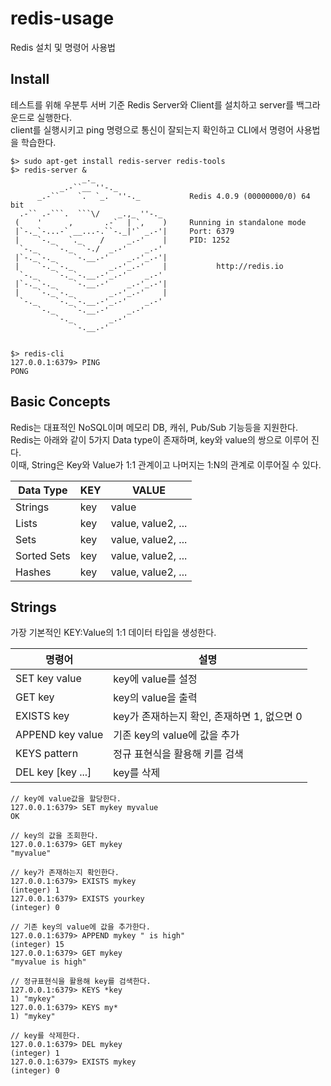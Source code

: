 # redis-usage
Redis 설치 및 명령어 사용법

## Install
테스트를 위해 우분투 서버 기준 Redis Server와 Client를 설치하고 server를 백그라운드로 실행한다.<br>
client를 실행시키고 ping 명령으로 통신이 잘되는지 확인하고 CLI에서 명령어 사용법을 학습한다.
```shell
$> sudo apt-get install redis-server redis-tools
$> redis-server &
                _._
           _.-``__ ''-._
      _.-``    `.  `_.  ''-._           Redis 4.0.9 (00000000/0) 64 bit
  .-`` .-```.  ```\/    _.,_ ''-._
 (    '      ,       .-`  | `,    )     Running in standalone mode
 |`-._`-...-` __...-.``-._|'` _.-'|     Port: 6379
 |    `-._   `._    /     _.-'    |     PID: 1252
  `-._    `-._  `-./  _.-'    _.-'
 |`-._`-._    `-.__.-'    _.-'_.-'|
 |    `-._`-._        _.-'_.-'    |           http://redis.io
  `-._    `-._`-.__.-'_.-'    _.-'
 |`-._`-._    `-.__.-'    _.-'_.-'|
 |    `-._`-._        _.-'_.-'    |
  `-._    `-._`-.__.-'_.-'    _.-'
      `-._    `-.__.-'    _.-'
          `-._        _.-'
              `-.__.-'


$> redis-cli
127.0.0.1:6379> PING
PONG

```

## Basic Concepts
Redis는 대표적인 NoSQL이며 메모리 DB, 캐쉬, Pub/Sub 기능등을 지원한다.<br>
Redis는 아래와 같이 5가지 Data type이 존재하며, key와 value의 쌍으로 이루어 진다.<br>
이때, String은 Key와 Value가 1:1 관계이고 나머지는 1:N의 관계로 이루어질 수 있다.<br>

|Data Type|KEY|VALUE|
|------|---|---|
|Strings|key|value|
|Lists|key|value, value2, ...|
|Sets|key|value, value2, ...|
|Sorted Sets|key|value, value2, ...|
|Hashes|key|value, value2, ...|



## Strings
가장 기본적인 KEY:Value의 1:1 데이터 타입을 생성한다.

|명령어|설명|
|------|---|
|SET key value|key에 value를 설정|
|GET key|key의 value을 출력|
|EXISTS key|key가 존재하는지 확인, 존재하면 1, 없으면 0|
|APPEND key value|기존 key의 value에 값을 추가|
|KEYS pattern|정규 표현식을 활용해 키를 검색|
|DEL key [key ...]|key를 삭제|

```
// key에 value값을 할당한다.
127.0.0.1:6379> SET mykey myvalue
OK

// key의 값을 조회한다.
127.0.0.1:6379> GET mykey
"myvalue"

// key가 존재하는지 확인한다.
127.0.0.1:6379> EXISTS mykey
(integer) 1
127.0.0.1:6379> EXISTS yourkey
(integer) 0

// 기존 key의 value에 값을 추가한다.
127.0.0.1:6379> APPEND mykey " is high"
(integer) 15
127.0.0.1:6379> GET mykey
"myvalue is high"

// 정규표현식을 활용해 key를 검색한다.
127.0.0.1:6379> KEYS *key
1) "mykey"
127.0.0.1:6379> KEYS my*
1) "mykey"

// key를 삭제한다.
127.0.0.1:6379> DEL mykey
(integer) 1
127.0.0.1:6379> EXISTS mykey
(integer) 0



```





